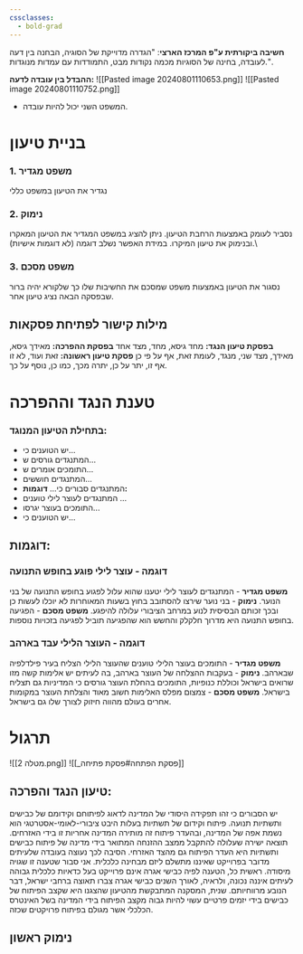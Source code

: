 ```yaml
---
cssclasses:
  - bold-grad
---
```

**חשיבה ביקורתית ע"פ המרכז הארצי**: "הגדרה מדוייקת של הסוגיה, הבחנה בין דעה לעובדה, בחינה של הסוגיות מכמה נקודות מבט, התמודדות עם עמדות מנוגדות.".

**ההבדל בין עובדה לדעה:**
![[Pasted image 20240801110653.png]]
![[Pasted image 20240801110752.png]]
* המשפט השני יכול להיות עובדה.
# בניית טיעון
### 1. משפט מגדיר
נגדיר את הטיעון במשפט כללי
### 2. נימוק
נסביר לעומק באמצעות הרחבת הטיעון.
ניתן להציג במשפט המגדיר את הטיעון המאקרו ובנימוק את טיעון המיקרו.
במידת האפשר נשלב דוגמה (לא דוגמות אישיות).\
### 3. משפט מסכם
נסגור את הטיעון באמצעות משפט שמסכם את החשיבות שלו כך שלקורא יהיה ברור שבפסקה הבאה נציג טיעון אחר.

## מילות קישור לפתיחת פסקאות
**בפסקת טיעון הנגד:** מחד גיסא, מחד, מצד אחד
**בפסקת ההפרכה:** מאידך גיסא, מאידך, מצד שני, מנגד, לעומת זאת, אף על פי כן
**פסקת טיעון ראשונה:** זאת ועוד, לא זו אף זו, יתר על כן, יתרה מכך, כמו כן, נוסף על כך.
# טענת הנגד וההפרכה
### בתחילת הטיעון המנוגד:
* יש הטוענים כי...
* המתנגדים גורסים ש...
* התומכים אומרים ש...
* המתנגדים חוששים...
* המתנגדים סבורים כי...
**דוגמות:**
* המתנגדים לעוצר לילי טוענים ...
* התומכים בעוצר יגרסו...
* יש הטוענים כי...

## דוגמות:
### דוגמה - עוצר לילי פוגע בחופש התנועה
**משפט מגדיר** - המתנגדים לעוצר לילי יטענו שהוא עלול לפגוע בחופש התנועה של בני הנוער.
**נימוק** - בני נוער שירצו להסתובב בחוץ בשעות המאוחרות לא יוכלו לעשות כן ובכך זכותם הבסיסית לנוע במרחב הציבורי עלולה להיפגע.
**משפט מסכם** - הפגיעה בחופש התנועה היא מדרוך חלקלק והחשש הוא שהפגיעה תוביל לפגיעה בזכויות נוספות.

### דוגמה - העוצר הלילי עבד בארהב
**משפט מגדיר** - התומכים בעוצר הלילי טוענים שהעוצר הלילי הצליח בעיר פילדלפיה שבארהב.
**נימוק** - בעקבות ההצלחה של העוצר בארהב, בה לעיתים יש אלימות קשה מזו שרואים בישראל וכוללת כנופיות, התומכים בהחלת העוצר גורסים כי המדיניות גם תצליח בישראל.
**משפט מסכם** - צמצום מפלס האלימות חשוב מאוד והצלחת העוצר במקומות אחרים בעולם מהווה חיזוק לצורך שלו גם בישראל.

# תרגול
![[מטלה 2.png]]
![[_פסקת הפתחה#פסקת פתיחה]]
## טיעון הנגד והפרכה:
יש הסבורים כי זהו תפקידה היסודי של המדינה לדאוג לפיתוחם וקידומם של כבישים ותשתיות תנועה.
פיתוח וקידום של תשתיות בעלות היבט ציבורי-לאומי-אסטרטגי הוא נשמת אפה של המדינה, ובהעדר פיתוח זה מותירה המדינה אחריות זו בידי האזרחים.
תוצאה ישירה שעלולה להתקבל ממצב ההזנחה המתואר בידי מדינה של פיתוח כבישים ותשתיות היא העדר הפיתוח גם מהצד האזרחי.
הסיבה לכך נעוצה בעובדה שלעיתים מדובר בפרוייקט שאיננו מתשלם ליזם מבחינה כלכלית.
אני סבור שטענה זו שגויה מיסודה.
ראשית כל, הטענה לפיה כבישי אגרה אינם פרוייקט בעל כדאיות כלכלית גבוהה לעיתים איננה נכונה, ולראיה, לאורך השנים כבישי אגרה צברו תאוצה ברחבי ישראל, דבר הנובע מרווחיותם.
שנית, המסקנה המתבקשת מהטיעון שהצגנו היא שקצב הפיתוח של כבישים בידי יזמים פרטיים עשוי להיות גבוה מקצב הפיתוח בידי המדינה בשל האינטרס הכלכלי אשר מגולם בפיתוח פרויקטים שכזה.
## נימוק ראשון
